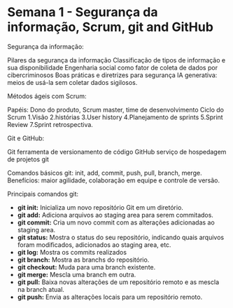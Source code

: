# Semana 1 - Segurança da informação, Scrum, git and GitHub

Segurança da informação: 

Pilares da segurança da informação
Classificação de tipos de informação e sua disponibilidade
Engenharia social como fator de coleta de dados por cibercriminosos
Boas práticas e diretrizes para segurança
IA generativa: meios de usá-la sem coletar dados sigilosos.

Métodos ágeis com Scrum:

Papéis: Dono do produto, Scrum master, time de desenvolvimento
Ciclo do Scrum
1.Visão
2.histórias
3.User history
4.Planejamento de sprints
5.Sprint Review
7.Sprint retrospectiva.

Git e GitHub: 

Git ferramenta de versionamento de código
GitHub serviço de hospedagem de projetos git

Comandos básicos git: init, add, commit, push, pull, branch, merge.
Benefícios: maior agilidade, colaboração em equipe e controle de versão.

Principais comandos git:
* **git init:** Inicializa um novo repositório Git em um diretório.
* **git add:** Adiciona arquivos ao staging area para serem commitados.
* **git commit:** Cria um novo commit com as alterações adicionadas ao staging area.
* **git status:** Mostra o status do seu repositório, indicando quais arquivos foram modificados, adicionados ao staging area, etc.
* **git log:** Mostra os commits realizados
* **git branch:** Mostra as branchs do repositório.
* **git checkout:** Muda para uma branch existente.
* **git merge:** Mescla uma branch em outra.
* **git pull:** Baixa novas alterações de um repositório remoto e as mescla na branch atual.
* **git push:** Envia as alterações locais para um repositório remoto.


